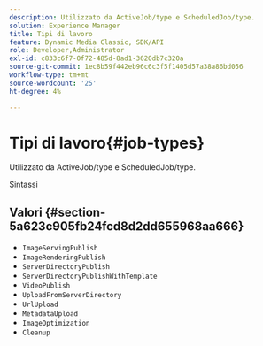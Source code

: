 ```yaml
---
description: Utilizzato da ActiveJob/type e ScheduledJob/type.
solution: Experience Manager
title: Tipi di lavoro
feature: Dynamic Media Classic, SDK/API
role: Developer,Administrator
exl-id: c833c6f7-0f72-485d-8ad1-3620db7c320a
source-git-commit: 1ec8b59f442eb96c6c3f5f1405d57a38a86bd056
workflow-type: tm+mt
source-wordcount: '25'
ht-degree: 4%

---
```


# Tipi di lavoro{#job-types}

Utilizzato da ActiveJob/type e ScheduledJob/type.

Sintassi

## Valori {#section-5a623c905fb24fcd8d2dd655968aa666}

* `ImageServingPublish`
* `ImageRenderingPublish`
* `ServerDirectoryPublish`
* `ServerDirectoryPublishWithTemplate`
* `VideoPublish`
* `UploadFromServerDirectory`
* `UrlUpload`
* `MetadataUpload`
* `ImageOptimization`
* `Cleanup`
